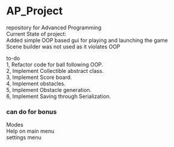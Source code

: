 # AP_Project
repository for Advanced Programming <br>
Current State of project: <br>
Added simple OOP based gui for playing and launching the game <br>
Scene builder was not used as it violates OOP <br>

to-do<br>
1, Refactor code for ball following OOP. <br>
2, Implement Collectible abstract class. <br>
3, Implement Score board. <br>
4, Implement obstacles. <br>
5, Implement Obstacle generation. <br>
6, Implement Saving through Serialization. <br>

### can do for bonus <br>
Modes <br>
Help on main menu <br>
settings menu<br>
